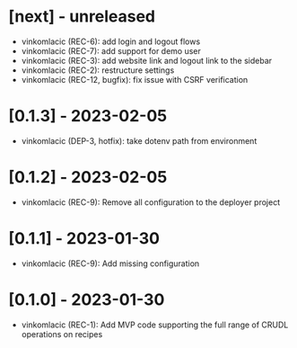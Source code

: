 # [next] - unreleased
- vinkomlacic (REC-6): add login and logout flows
- vinkomlacic (REC-7): add support for demo user
- vinkomlacic (REC-3): add website link and logout link to the sidebar
- vinkomlacic (REC-2): restructure settings
- vinkomlacic (REC-12, bugfix): fix issue with CSRF verification

# [0.1.3] - 2023-02-05
- vinkomlacic (DEP-3, hotfix): take dotenv path from environment

# [0.1.2] - 2023-02-05
- vinkomlacic (REC-9): Remove all configuration to the deployer project

# [0.1.1] - 2023-01-30
- vinkomlacic (REC-9): Add missing configuration

# [0.1.0] - 2023-01-30
- vinkomlacic (REC-1): Add MVP code supporting the full range of CRUDL 
  operations on recipes
